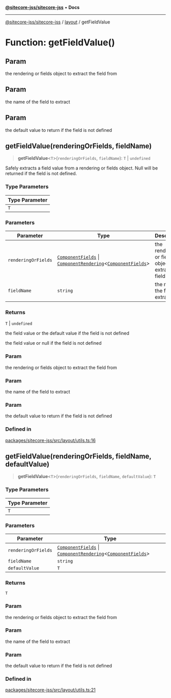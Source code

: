 [**@sitecore-jss/sitecore-jss**](../../README.md) • **Docs**

***

[@sitecore-jss/sitecore-jss](../../README.md) / [layout](../README.md) / getFieldValue

# Function: getFieldValue()

## Param

the rendering or fields object to extract the field from

## Param

the name of the field to extract

## Param

the default value to return if the field is not defined

## getFieldValue(renderingOrFields, fieldName)

> **getFieldValue**\<`T`\>(`renderingOrFields`, `fieldName`): `T` \| `undefined`

Safely extracts a field value from a rendering or fields object.
Null will be returned if the field is not defined.

### Type Parameters

| Type Parameter |
| ------ |
| `T` |

### Parameters

| Parameter | Type | Description |
| ------ | ------ | ------ |
| `renderingOrFields` | [`ComponentFields`](../interfaces/ComponentFields.md) \| [`ComponentRendering`](../interfaces/ComponentRendering.md)\<[`ComponentFields`](../interfaces/ComponentFields.md)\> | the rendering or fields object to extract the field from |
| `fieldName` | `string` | the name of the field to extract |

### Returns

`T` \| `undefined`

the field value or the default value if the field is not defined

the field value or null if the field is not defined

### Param

the rendering or fields object to extract the field from

### Param

the name of the field to extract

### Param

the default value to return if the field is not defined

### Defined in

[packages/sitecore-jss/src/layout/utils.ts:16](https://github.com/Sitecore/jss/blob/2226f43314f6f0dd9d2003edc1da59f5172fb74b/packages/sitecore-jss/src/layout/utils.ts#L16)

## getFieldValue(renderingOrFields, fieldName, defaultValue)

> **getFieldValue**\<`T`\>(`renderingOrFields`, `fieldName`, `defaultValue`): `T`

### Type Parameters

| Type Parameter |
| ------ |
| `T` |

### Parameters

| Parameter | Type |
| ------ | ------ |
| `renderingOrFields` | [`ComponentFields`](../interfaces/ComponentFields.md) \| [`ComponentRendering`](../interfaces/ComponentRendering.md)\<[`ComponentFields`](../interfaces/ComponentFields.md)\> |
| `fieldName` | `string` |
| `defaultValue` | `T` |

### Returns

`T`

### Param

the rendering or fields object to extract the field from

### Param

the name of the field to extract

### Param

the default value to return if the field is not defined

### Defined in

[packages/sitecore-jss/src/layout/utils.ts:21](https://github.com/Sitecore/jss/blob/2226f43314f6f0dd9d2003edc1da59f5172fb74b/packages/sitecore-jss/src/layout/utils.ts#L21)
